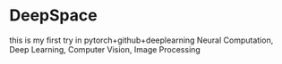 # DeepSpace
this is my first try in pytorch+github+deeplearning
Neural Computation, Deep Learning, Computer Vision, Image Processing
